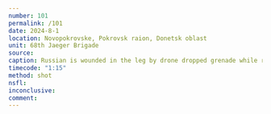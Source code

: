 ```yaml
---
number: 101
permalink: /101
date: 2024-8-1
location: Novopokrovske, Pokrovsk raion, Donetsk oblast
unit: 68th Jaeger Brigade
source: 
caption: Russian is wounded in the leg by drone dropped grenade while running along the treeline. Shoots himself soon after
timecode: "1:15"
method: shot
nsfl: 
inconclusive: 
comment: 
---
```

<script async src="https://telegram.org/js/telegram-widget.js?22" data-telegram-post="ukr_pics/22390" data-width="100%" data-userpic="false"></script>